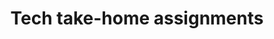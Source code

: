 ---
title: "Tech take-home assignments"
categories: ["News"]

link:
    url: "https://qz.com/work/1254663/job-interviews-for-programmers-now-often-come-with-days-of-unpaid-homework/"
    dead: false

tweet: "Homework assignments given by tech recruiters are the bad idea of ​​the moment."
---